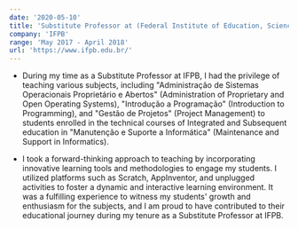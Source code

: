 ```yaml
---
date: '2020-05-10'
title: 'Substitute Professor at (Federal Institute of Education, Science, and Technology of Paraíba) - Campus Monteiro'
company: 'IFPB'
range: 'May 2017 - April 2018'
url: 'https://www.ifpb.edu.br/'
---
```


- During my time as a Substitute Professor at IFPB, I had the privilege of teaching various subjects, including "Administração de Sistemas Operacionais Proprietário e Abertos" (Administration of Proprietary and Open Operating Systems), "Introdução a Programação" (Introduction to Programming), and "Gestão de Projetos" (Project Management) to students enrolled in the technical courses of Integrated and Subsequent education in "Manutenção e Suporte a Informática" (Maintenance and Support in Informatics).

- I took a forward-thinking approach to teaching by incorporating innovative learning tools and methodologies to engage my students. I utilized platforms such as Scratch, AppInventor, and unplugged activities to foster a dynamic and interactive learning environment. It was a fulfilling experience to witness my students' growth and enthusiasm for the subjects, and I am proud to have contributed to their educational journey during my tenure as a Substitute Professor at IFPB.